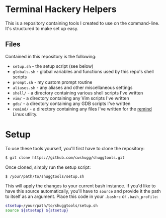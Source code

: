 # Terminal Hackery Helpers

This is a repository containing tools I created to use on the command-line. It's structured to make set up easy.

## Files

Contained in this repository is the following:

* `setup.sh` - the setup script (see below)
* `globals.sh` - global variables and functions used by this repo's shell scripts
* `prompt.sh` - my custom prompt routine
* `aliases.sh` - any aliases and other miscellaneous settings
* `shell/` - a directory containing various shell scripts I've written
* `vim/` - a directory containing any Vim scripts I've written
* `gdb/` - a directory containing any GDB scripts I've written
* `remind/` - a directory containing any files I've written for the [remind](https://dianne.skoll.ca/wiki/Remind) Linux utility.

# Setup

To use these tools yourself, you'll first have to clone the repository:

```bash
$ git clone https://github.com/cwshugg/shuggtools.git
```

Once cloned, simply run the setup script:

```bash
$ /your/path/to/shuggtools/setup.sh
```

This will apply the changes to your current bash instance. If you'd like to have this source automatically, you'll have to `source` and provide it the path to itself as an argument. Place this code in your `.bashrc` or `.bash_profile`:

```bash
stsetup=/your/path/to/shuggtools/setup.sh
source ${stsetup} ${stsetup}
```

